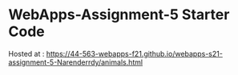 # WebApps-Assignment-5 Starter Code
Hosted at :  https://44-563-webapps-f21.github.io/webapps-s21-assignment-5-Narenderrdy/animals.html
